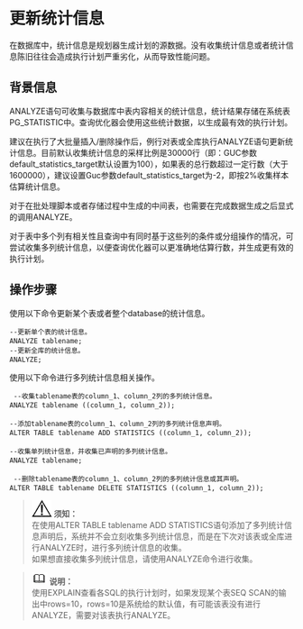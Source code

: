 # 更新统计信息

在数据库中，统计信息是规划器生成计划的源数据。没有收集统计信息或者统计信息陈旧往往会造成执行计划严重劣化，从而导致性能问题。

## 背景信息<a name="zh-cn_topic_0237121513_zh-cn_topic_0073253809_zh-cn_topic_0040046492_section1822974510313"></a>

ANALYZE语句可收集与数据库中表内容相关的统计信息，统计结果存储在系统表PG\_STATISTIC中。查询优化器会使用这些统计数据，以生成最有效的执行计划。

建议在执行了大批量插入/删除操作后，例行对表或全库执行ANALYZE语句更新统计信息。目前默认收集统计信息的采样比例是30000行（即：GUC参数default\_statistics\_target默认设置为100），如果表的总行数超过一定行数（大于1600000），建议设置Guc参数default\_statistics\_target为-2，即按2%收集样本估算统计信息。

对于在批处理脚本或者存储过程中生成的中间表，也需要在完成数据生成之后显式的调用ANALYZE。

对于表中多个列有相关性且查询中有同时基于这些列的条件或分组操作的情况，可尝试收集多列统计信息，以便查询优化器可以更准确地估算行数，并生成更有效的执行计划。

## 操作步骤<a name="zh-cn_topic_0237121513_zh-cn_topic_0073253809_zh-cn_topic_0040046492_section6024390710327"></a>

使用以下命令更新某个表或者整个database的统计信息。

```
--更新单个表的统计信息。
ANALYZE tablename; 
--更新全库的统计信息。
ANALYZE;                                  
```

使用以下命令进行多列统计信息相关操作。

```
 --收集tablename表的column_1、column_2列的多列统计信息。
ANALYZE tablename ((column_1, column_2));        

--添加tablename表的column_1、column_2列的多列统计信息声明。
ALTER TABLE tablename ADD STATISTICS ((column_1, column_2));    

--收集单列统计信息，并收集已声明的多列统计信息。
ANALYZE tablename;        

 --删除tablename表的column_1、column_2列的多列统计信息或其声明。
ALTER TABLE tablename DELETE STATISTICS ((column_1, column_2));
```

>![](public_sys-resources/icon-notice.png) **须知：**   
>在使用ALTER TABLE tablename ADD STATISTICS语句添加了多列统计信息声明后，系统并不会立刻收集多列统计信息，而是在下次对该表或全库进行ANALYZE时，进行多列统计信息的收集。  
>如果想直接收集多列统计信息，请使用ANALYZE命令进行收集。  

>![](public_sys-resources/icon-note.png) **说明：**   
>使用EXPLAIN查看各SQL的执行计划时，如果发现某个表SEQ SCAN的输出中rows=10，rows=10是系统给的默认值，有可能该表没有进行ANALYZE，需要对该表执行ANALYZE。  

